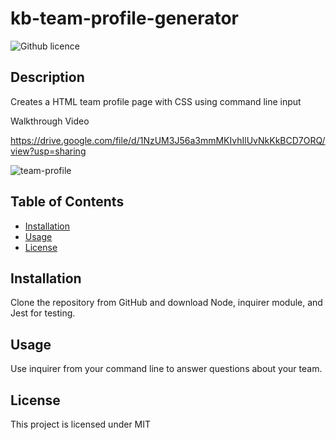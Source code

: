 # kb-team-profile-generator

![Github licence](http://img.shields.io/badge/license-MIT-blue.svg)

## Description 

Creates a HTML team profile page with CSS using command line input

Walkthrough Video

https://drive.google.com/file/d/1NzUM3J56a3mmMKIvhIlUvNkKkBCD7ORQ/view?usp=sharing

![team-profile](https://user-images.githubusercontent.com/79028196/119387624-6e791280-bc86-11eb-9e91-fc2296a21706.png)


 
## Table of Contents

* [Installation](#installation)
* [Usage](#usage)
* [License](#license)

## Installation 

Clone the repository from GitHub and download Node, inquirer module, and Jest for testing. 

## Usage 

Use inquirer from your command line to answer questions about your team.

## License 

This project is licensed under MIT
